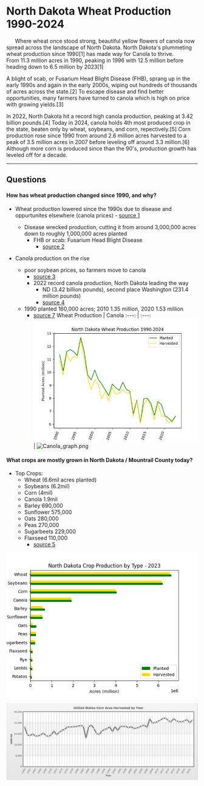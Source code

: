 # North Dakota Wheat Production 1990-2024


$\hspace{15pt}$ Where wheat once stood strong, beautiful yellow flowers of canola now spread across the landscape of North Dakota.
North Dakota's plummeting wheat production since 1990[1] has made way for Canola to thrive.  
From 11.3 million acres in 1990, peaking in 1996 with 12.5 million before heading down to 6.5 million by 2023[1]

A blight of scab, or Fusarium Head Blight Disease (FHB), sprang up in the early 1990s and again in the early 2000s, wiping out hundreds of thousands of acres across the state.[2]
To escape disease and find better opportunities, many farmers have turned to canola which is high on price with growing yields.[3]  

In 2022, North Dakota hit a record high canola production, peaking at 3.42 billion pounds.[4]
Today in 2024, canola holds 4th most produced crop in the state, beaten only by wheat, soybeans, and corn, repectively.[5]
Corn production rose since 1990 from around 2.6 million acres harvested to a peak of 3.5 million acres in 2007 before leveling off around 3.3 million.[6]
Although more corn is produced since than the 90's, production growth has leveled off for a decade.


---


## Questions
#### How has wheat production changed since 1990, and why?
- Wheat production lowered since the 1990s due to disease and oppurtunites elsewhere (canola prices)
			- [source 1](https://www.ndwheat.com/uploads/1/ndallhistwhtacres.pdf)
	- Disease wrecked production, cutting it from around 3,000,000 acres down to roughly 1,000,000 acres planted
		- FHB or scab: Fusarium Head Blight Disease
			- [source 2](https://apsjournals.apsnet.org/doi/pdf/10.1094/PDIS-03-12-0291-FE)

- Canola production on the rise
 	- poor soybean prices, so farmers move to canola
  		- [source 3](https://www.grandforksherald.com/business/2018-a-record-year-for-canola-in-north-dakota)
    	- 2022 record canola production, North Dakota leading the way
        	- ND (3.42 billion pounds), second place Washington (231.4 million pounds)
       		- [source 4](https://www.uscanola.com/news-views/usca-blog/record-u-s-canola-production-in-2022/)
	- 1990 planted 160,000 acres; 2010 1.35 million, 2020 1.53 million
		- [source 7](https://www.agweek.com/business/the-blooms-on-canola-this-spring)
Wheat Production | Canola
:---: | :---:
![ND_wheat_graph.png](/ND_wheat_graph.png "North Dakota Wheat Production 1990-2024") | ![Canola_graph.png](https://www.uscanola.com/wp-content/uploads/2022/11/US-Planted-Harvested-Canola-Acres-1991-2022.png)


#### What crops are mostly grown in North Dakota / Mountrail County today?
- Top Crops:
	- Wheat (6.6mil acres planted)
	- Soybeans (6.2mil)
	- Corn (4mil)
	- Canola 1.9mil
	- Barley 690,000
	- Sunflower 575,000
	- Oats 280,000
	- Peas 270,000
	- Sugarbeets 229,000
	- Flaxseed 110,000
		- [source 5](https://www.nass.usda.gov/Quick_Stats/Ag_Overview/stateOverview.php?state=NORTH%20DAKOTA)

![ND_crop_graph.png](/ND_crop_graph.png "North Dakota Crop Production by Type")

![source 6](/corn_prod_graph.png "Corn Production from 1960s to 2020s")



